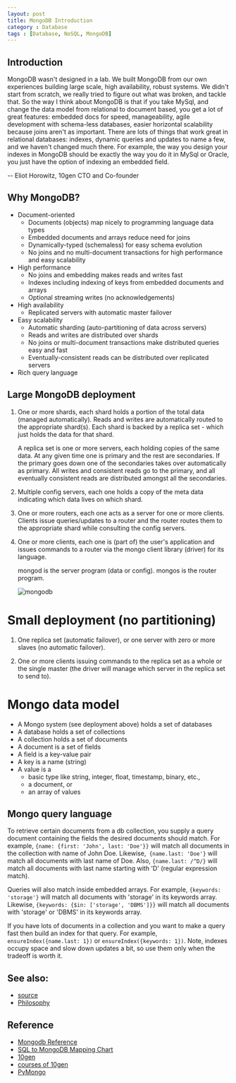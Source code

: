 ```yaml
---
layout: post
title: MongoDB Introduction
category : Database
tags : [Database, NoSQL, MongoDB]
---
```


## Introduction

MongoDB wasn't designed in a lab. We built MongoDB from our own experiences building large scale, high availability, robust systems. We didn't start from scratch, we really tried to figure out what was broken, and tackle that. So the way I think about MongoDB is that if you take MySql, and change the data model from relational to document based, you get a lot of great features: embedded docs for speed, manageability, agile development with schema-less databases, easier horizontal scalability because joins aren't as important. There are lots of things that work great in relational databases: indexes, dynamic queries and updates to name a few, and we haven't changed much there. For example, the way you design your indexes in MongoDB should be exactly the way you do it in MySql or Oracle, you just have the option of indexing an embedded field.

-- Eliot Horowitz, 10gen CTO and Co-founder

## Why MongoDB?

* Document-oriented
 	* Documents (objects) map nicely to programming language data types
 	* Embedded documents and arrays reduce need for joins
 	* Dynamically-typed (schemaless) for easy schema evolution
 	* No joins and no multi-document transactions for high performance and easy scalability
* High performance
 	* No joins and embedding makes reads and writes fast
 	* Indexes including indexing of keys from embedded documents and arrays
 	* Optional streaming writes (no acknowledgements)
* High availability
 	* Replicated servers with automatic master failover
* Easy scalability
 	* Automatic sharding (auto-partitioning of data across servers)
 	* Reads and writes are distributed over shards
 	* No joins or multi-document transactions make distributed queries easy and fast
 	* Eventually-consistent reads can be distributed over replicated servers
* Rich query language

## Large MongoDB deployment

1. One or more shards, each shard holds a portion of the total data (managed automatically). Reads and writes are automatically routed to the appropriate shard(s). Each shard is backed by a replica set - which just holds the data for that shard.

	A replica set is one or more servers, each holding copies of the same data. At any given time one is primary and the rest are secondaries. If the primary goes down one of the secondaries takes over automatically as primary. All writes and consistent reads go to the primary, and all eventually consistent reads are distributed amongst all the secondaries.

2. Multiple config servers, each one holds a copy of the meta data indicating which data lives on which shard.

3. One or more routers, each one acts as a server for one or more clients. Clients issue queries/updates to a router and the router routes them to the appropriate shard while consulting the config servers.

4. One or more clients, each one is (part of) the user's application and issues commands to a router via the mongo client library (driver) for its language.

	mongod is the server program (data or config). mongos is the router program.

	![mongodb](http://www.mongodb.org/download/attachments/2097393/sharding.png)

# Small deployment (no partitioning)
1. One replica set (automatic failover), or one server with zero or more slaves (no automatic failover).

2. One or more clients issuing commands to the replica set as a whole or the single master (the driver will manage which server in the replica set to send to).

# Mongo data model

* A Mongo system (see deployment above) holds a set of databases
* A database holds a set of collections
* A collection holds a set of documents
* A document is a set of fields
* A field is a key-value pair
* A key is a name (string)
* A value is a
	* basic type like string, integer, float, timestamp, binary, etc.,
	* a document, or
	* an array of values

## Mongo query language

To retrieve certain documents from a db collection, you supply a query document containing the fields the desired documents should match. For example, `{name: {first: 'John', last: 'Doe'}}` will match all documents in the collection with name of John Doe. Likewise,` {name.last: 'Doe'}` will match all documents with last name of Doe. Also, `{name.last: /^D/}` will match all documents with last name starting with 'D' (regular expression match).

Queries will also match inside embedded arrays. For example, `{keywords: 'storage'}` will match all documents with 'storage' in its keywords array. Likewise, `{keywords: {$in: ['storage', 'DBMS']}}` will match all documents with 'storage' or 'DBMS' in its keywords array.

If you have lots of documents in a collection and you want to make a query fast then build an index for that query. For example, `ensureIndex({name.last: 1})` or `ensureIndex({keywords: 1})`. Note, indexes occupy space and slow down updates a bit, so use them only when the tradeoff is worth it.

## See also:

* [source](http://www.mongodb.org/display/DOCS/Introduction)
* [Philosophy](http://www.mongodb.org/display/DOCS/Philosophy)

## Reference

* [Mongodb Reference](http://docs.mongodb.org/manual/reference/)
* [SQL to MongoDB Mapping Chart](http://docs.mongodb.org/manual/reference/sql-comparison/)
* [10gen](http://www.10gen.com/)
* [courses of 10gen](https://education.10gen.com/courses)
* [PyMongo](http://api.mongodb.org/python/current/)
